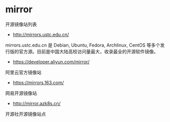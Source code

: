# mirror
开源镜像站列表

* http://mirrors.ustc.edu.cn/

mirrors.ustc.edu.cn 是 Debian, Ubuntu, Fedora, Archlinux, CentOS 等多个发行版的官方源。目前是中国大陆高校访问量最大，收录最全的开源软件镜像。

* https://developer.aliyun.com/mirror/

阿里云官方镜像站

* https://mirrors.163.com/

网易开源镜像站

* http://mirror.azk8s.cn/

开源社开源镜像站点
